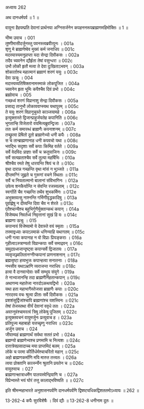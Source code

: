 अध्यायः 262

अथ दानधर्मपर्व ॥ 1 ॥

वायुना हैहयम्प्रति देवानां प्रार्थनया अग्निसर्जनेन कपहननरूपब्राह्मणमहिमोक्तिः ॥ 1 ॥

भीष्म उवाच ।	001  
तूष्णीमासीदर्जुनस्तु पवनस्त्वब्रवीत्पुनः ।	001a  
शृणु मे ब्राह्मणेष्वेव मुख्यं कर्म जनाधिप ॥	001c  
मदस्यास्यमनुप्राप्ता यदा सेन्द्रा दिवौकसः ।	002a  
तदैव च्यवनेन द्यौर्हृता तेषां वसुन्धरा ॥	002c  
उभौ लोकौ हृतौ मत्वा ते देवा दुःखिताऽभवन् ।	003a  
शोकार्ताश्च महात्मानं ब्रह्माणं शरणं ययुः ॥	003c  
देवा ऊचुः ।	004  
मदास्यव्यतिषिक्तानामस्माकं लोकपूजित ।	004a  
च्यवनेन हृता भूमिः कपैश्चैव दिवं प्रभो ॥	004c  
ब्रह्मोवाच ।	005  
गच्छध्वं शरणं विप्रानाशु सेन्द्रा दिवौकसः ।	005a  
प्रसाद्य तानुभौ लोकाववाप्स्यथ यथापुरम् ॥	005c  
ते ययुः शरणं विप्रानूचुस्ते काञ्जयामहे ।	006a  
इत्युक्तास्ते द्विजान्प्राहुर्जयतेह कपानिति ॥	006c  
भूगतान्हि विजेतारो वयमित्यब्रुवन्द्विजाः ।	007a  
ततः कर्म समारब्धं ब्राह्मणैः कपनाशनम् ॥	007c  
तच्छ्रुत्वा प्रेषितो दूतो ब्राह्मणेभ्यो धनी कपैः ।	008a  
स च तान्ब्राह्मणानाह धनी कपवचो यथा ॥	008c  
भवद्भिः सदृशाः सर्वे कपाः किमिह वर्तते ।	009a  
सर्वे वेदविदः प्राज्ञाः सर्वे च क्रतुयाजिनः ॥	009c  
सर्वे सत्यव्रताश्चैव सर्वे तुल्या महर्षिभिः ।	010a  
श्रीश्चैव रमते तेषु धारयन्ति श्रियं च ते ॥	010c  
वृथा दारान्न गच्छन्ति वृथा मांसं न भुञ्जते ।	011a  
दीप्तमग्निं जुह्वते च गुरूणां वचने स्थिताः ॥	011c  
सर्वे च नियतात्मानो बालानां संविभागिनः ।	012a  
उपेत्य शनकैर्यान्ति न सेवन्ति रजस्वलाम् ।	012c  
स्वर्गातिं चैव गच्छन्ति तथैव शुभकर्मिणः ॥	012e  
अभुक्तवत्सु नाश्नन्ति गर्भिणीवृद्धकादिषु ।	013a  
पूर्वाह्णेषु न दीव्यन्ति दिवा चैव न शेरते ॥	013c  
एतैश्चान्यैश्च बहुभिर्गुणैर्युक्तान्कथं कपान् ।	014a  
विजेष्यथ निवर्तध्वं निवृत्तानां सुखं हि वः ॥	014c  
ब्राह्मणा ऊचुः ।	015  
कपान्वयं विजेष्यामो ये देवास्ते वयं स्मृताः ।	015a  
तस्माद्वध्याः कपाऽस्माकं धनिन्याहि यथागतम् ॥	015c  
धनी गत्वा कपानाह न वो विप्राः प्रियङ्कराः ।	016a  
गृहीत्वाऽस्त्राण्यतो विप्रान्कपाः सर्वे समाद्रवन् ॥	016c  
समुदग्रध्वजान्दृष्ट्वा कपान्सर्वे द्विजातयः ।	017a  
व्यसृजञ्ज्वलितानग्नीन्कपानां प्राणनाशनान् ॥	017c  
ब्रह्मसृष्टा हव्यभुजः कपान्हत्वा सनातनाः ।	018a  
नभसीव यथाऽभ्राणि व्यराजन्त नराधिप ॥	018c  
हत्वा वै दानवान्देवाः सर्वे सम्भूय संयुगे ।	019a  
ते नाभ्यजानन्हि तदा ब्राह्मणैर्निहतान्कपान् ॥	019c  
अथागम्य महातेजा नारदोऽकथयद्विभो ।	020a  
यथा हता महाभागैस्तेजसा ब्राह्मणैः कपाः ॥	020c  
नारदस्य वचः श्रुत्वा प्रीताः सर्वे दिवौकसः ।	021a  
प्रशशंसुर्द्विजांश्चापि ब्राह्मणांश्च यशस्विनः ॥	021c  
तेषां तेजस्तथा वीर्यं देवानां ववृधे ततः ।	022a  
अवाप्नुवंश्चामरत्वं त्रिषु लोकेषु पूजितम् ॥	022c  
इत्युक्तवचनं वायुमर्जुनः प्रत्युवाच ह ।	023a  
प्रतिपूज्य महाबाहो यत्तच्छृणु नराधिप ॥	023c  
अर्जुन उवाच ।	024  
जीवाम्यहं ब्राह्मणार्थं सर्वथा सततं प्रभो ।	024a  
ब्रह्मण्यो ब्राह्मणेभ्यश्च प्रणमामि च नित्यशः ॥	024c  
दत्तात्रेयप्रसादाच्च मया प्राप्तमिदं बलम् ।	025a  
लोके च परमा कीर्तिर्धर्मश्चाचरितो महान् ॥	025c  
अहो ब्राह्मणकर्माणि मयि मारुत तत्त्वतः ।	026a  
त्वया प्रोक्तानि कार्त्स्न्येन श्रुतानि प्रयतेन च ॥	026c  
वायुरुवाच ।	027  
ब्राह्मणान्क्षात्राधर्मेण पालयस्वेन्द्रियाणि च ।	027a  
विप्रेभ्यस्ते भयं घोरं तत्तु कालाद्भविष्यति ॥ ॥	027c  

इति श्रीमन्महाभारते अनुशासनपर्वणि दानधर्मपर्वणि द्विषष्ट्यधिकद्विशततमोऽध्यायः ॥ 262 ॥

13-262-4 कपैः सुरविशेषैः । दिवं द्यौः ॥ 13-262-8 धनीनाम दूतः ॥

